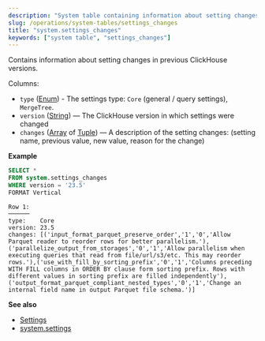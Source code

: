 ```yaml
---
description: "System table containing information about setting changes in previous ClickHouse versions."
slug: /operations/system-tables/settings_changes
title: "system.settings_changes"
keywords: ["system table", "settings_changes"]
---
```


Contains information about setting changes in previous ClickHouse versions.

Columns:

- `type` ([Enum](../../sql-reference/data-types/enum.md)) - The settings type: `Core` (general / query settings), `MergeTree`.
- `version` ([String](../../sql-reference/data-types/string.md)) — The ClickHouse version in which settings were changed
- `changes` ([Array](../../sql-reference/data-types/array.md) of [Tuple](../../sql-reference/data-types/tuple.md)) — A description of the setting changes: (setting name, previous value, new value, reason for the change)

**Example**

``` sql
SELECT *
FROM system.settings_changes
WHERE version = '23.5'
FORMAT Vertical
```

``` text
Row 1:
──────
type:    Core
version: 23.5
changes: [('input_format_parquet_preserve_order','1','0','Allow Parquet reader to reorder rows for better parallelism.'),('parallelize_output_from_storages','0','1','Allow parallelism when executing queries that read from file/url/s3/etc. This may reorder rows.'),('use_with_fill_by_sorting_prefix','0','1','Columns preceding WITH FILL columns in ORDER BY clause form sorting prefix. Rows with different values in sorting prefix are filled independently'),('output_format_parquet_compliant_nested_types','0','1','Change an internal field name in output Parquet file schema.')]
```

**See also**

- [Settings](/operations/system-tables/overview#system-tables-introduction)
- [system.settings](settings.md)
